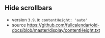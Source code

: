 ## Hide scrollbars
- version `3.9.0`: `contentHeight: 'auto'`
- source https://github.com/fullcalendar/old-docs/blob/master/display/contentHeight.txt
